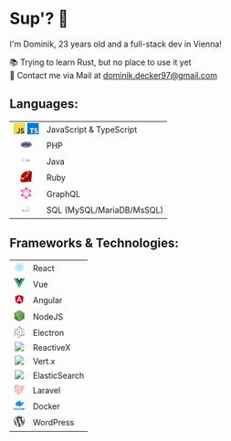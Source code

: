 # Sup'? :metal: 

I'm Dominik, 23 years old and a full-stack dev in Vienna!

:books: Trying to learn Rust, but no place to use it yet<br/>
:speech_balloon: Contact me via Mail at dominik.decker97@gmail.com


## Languages:

<table>
  <tr>
    <td align="center"><img height="20" src="https://raw.githubusercontent.com/github/explore/80688e429a7d4ef2fca1e82350fe8e3517d3494d/topics/javascript/javascript.png"> <img height="20" src="https://raw.githubusercontent.com/github/explore/80688e429a7d4ef2fca1e82350fe8e3517d3494d/topics/typescript/typescript.png"></td>
    <td>JavaScript & TypeScript</td>
  </tr>
  <tr>
    <td align="center"><img height="20" src="https://raw.githubusercontent.com/github/explore/80688e429a7d4ef2fca1e82350fe8e3517d3494d/topics/php/php.png"></td>
    <td>PHP</td>
  </tr>
  <tr>
    <td align="center"><img height="20" src="https://raw.githubusercontent.com/github/explore/80688e429a7d4ef2fca1e82350fe8e3517d3494d/topics/java/java.png"></td>
    <td>Java</td>
  </tr>
    <tr>
    <td align="center"><img height="20" src="https://raw.githubusercontent.com/github/explore/80688e429a7d4ef2fca1e82350fe8e3517d3494d/topics/ruby/ruby.png"></td>
    <td>Ruby</td>
  </tr>
  <tr>
    <td align="center"><img height="20" src="https://raw.githubusercontent.com/github/explore/80688e429a7d4ef2fca1e82350fe8e3517d3494d/topics/graphql/graphql.png"></td>
    <td>GraphQL</td>
  </tr>
  <tr>
    <td align="center"><img height="20" src="https://raw.githubusercontent.com/github/explore/80688e429a7d4ef2fca1e82350fe8e3517d3494d/topics/mysql/mysql.png"></td>
    <td>SQL (MySQL/MariaDB/MsSQL)</td>
  </tr>
 </table>

## Frameworks & Technologies:

<table>
  <tr>
    <td align="center"><img height="20" src="https://raw.githubusercontent.com/github/explore/80688e429a7d4ef2fca1e82350fe8e3517d3494d/topics/react/react.png"></td>
    <td>React</td>
  </tr>
  <tr>
    <td align="center"><img height="20" src="https://raw.githubusercontent.com/github/explore/80688e429a7d4ef2fca1e82350fe8e3517d3494d/topics/vue/vue.png"></td>
    <td>Vue</td>
  </tr>
  <tr>
    <td align="center"><img height="20" src="https://raw.githubusercontent.com/github/explore/80688e429a7d4ef2fca1e82350fe8e3517d3494d/topics/angular/angular.png"></td>
    <td>Angular</td>
  </tr>
  <tr>
    <td align="center"><img height="20" src="https://raw.githubusercontent.com/github/explore/80688e429a7d4ef2fca1e82350fe8e3517d3494d/topics/nodejs/nodejs.png"></td>
    <td>NodeJS</td>
  </tr>
  <tr>
    <td align="center"><img height="20" src="https://raw.githubusercontent.com/github/explore/80688e429a7d4ef2fca1e82350fe8e3517d3494d/topics/electron/electron.png"></td>
    <td>Electron</td>
  </tr>
  <tr>
    <td align="center"><img height="20" src="http://reactivex.io/assets/Rx_Icon.png"></td>
    <td>ReactiveX</td>
  </tr>
  <tr>
    <td align="center"><img height="20" src="https://vertx.io/assets/favicons/vertx-favicon-7/favicon-32x32.png"></td>
    <td>Vert.x</td>
  </tr>
  <tr>
    <td align="center"><img height="20" src="https://static-www.elastic.co/v3/assets/bltefdd0b53724fa2ce/blt36f2da8d650732a0/5d0823c3d8ff351753cbc99f/logo-elasticsearch-32-color.svg"></td>
    <td>ElasticSearch</td>
  </tr>
  <tr>
    <td align="center"><img height="20" src="https://raw.githubusercontent.com/github/explore/80688e429a7d4ef2fca1e82350fe8e3517d3494d/topics/laravel/laravel.png"></td>
    <td>Laravel</td>
  </tr>
  <tr>
    <td align="center"><img height="20" src="https://raw.githubusercontent.com/github/explore/80688e429a7d4ef2fca1e82350fe8e3517d3494d/topics/docker/docker.png"></td>
    <td>Docker</td>
  </tr>
  <tr>
    <td align="center"><img height="20" src="https://raw.githubusercontent.com/github/explore/80688e429a7d4ef2fca1e82350fe8e3517d3494d/topics/wordpress/wordpress.png"></td>
    <td>WordPress</td>
  </tr>
</table>
